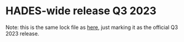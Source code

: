 HADES-wide release Q3 2023
==========================

Note: this is the same lock file as [here](https://github.com/OHDSI/Hades/tree/main/hadesWideReleases/2023Oct08), just marking it as the official Q3 2023 release.